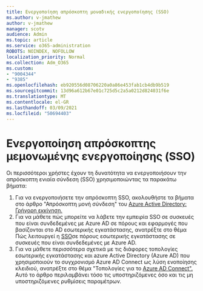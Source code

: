 ```yaml
---
title: Ενεργοποίηση απρόσκοπτη μοναδικής ενεργοποίησης (SSO)
ms.author: v-jmathew
author: v-jmathew
manager: scotv
audience: Admin
ms.topic: article
ms.service: o365-administration
ROBOTS: NOINDEX, NOFOLLOW
localization_priority: Normal
ms.collection: Adm_O365
ms.custom:
- "9004344"
- "9385"
ms.openlocfilehash: eb920556d08706220a0a86e453fab1cb4db9b519
ms.sourcegitcommit: 13d96a612b67e01c725d5c2a5a0212d824031f6e
ms.translationtype: MT
ms.contentlocale: el-GR
ms.lasthandoff: 03/09/2021
ms.locfileid: "50694403"
---
```

# <a name="enable-seamless-single-sign-on-sso"></a>Ενεργοποίηση απρόσκοπτης μεμονωμένης ενεργοποίησης (SSO)

Οι περισσότεροι χρήστες έχουν τη δυνατότητα να ενεργοποιήσουν την απρόσκοπτη ενιαία σύνδεση (SSO) χρησιμοποιώντας τα παρακάτω βήματα:

1. Για να ενεργοποιήσετε την απρόσκοπτη SSO, ακολουθήστε τα βήματα στο άρθρο "Απρόσκοπτη μονή σύνδεση" του [Azure Active Directory: Γρήγορη εκκίνηση.](https://docs.microsoft.com/azure/active-directory/hybrid/how-to-connect-sso-quick-start)
2. Για να μάθετε πώς μπορείτε να λάβετε την εμπειρία SSO σε συσκευές που είναι συνδεδεμένες με Azure AD σε πόρους και εφαρμογές που βασίζονται στο AD εσωτερικής εγκατάστασης, ανατρέξτε στο θέμα Πώς λειτουργεί η [SSO](https://docs.microsoft.com/azure/active-directory/devices/azuread-join-sso)σε πόρους εσωτερικής εγκατάστασης σε συσκευές που είναι συνδεδεμένες με Azure AD.
3. Για να μάθετε περισσότερα σχετικά με τις διάφορες τοπολογίες εσωτερικής εγκατάστασης και azure Active Directory (Azure AD) που χρησιμοποιούν το συγχρονισμό Azure AD Connect ως λύση ενοποίησης κλειδιού, ανατρέξτε στο θέμα "Τοπολογίες για το [Azure AD Connect".](https://docs.microsoft.com/azure/active-directory/hybrid/plan-connect-topologies) Αυτό το άρθρο περιλαμβάνει τόσο τις υποστηριζόμενες όσο και τις μη υποστηριζόμενες ρυθμίσεις παραμέτρων.
